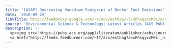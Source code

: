 ```yaml
---
title: '[ASAP] Decreasing Vanadium Footprint of Bunker Fuel Emissions'
date: '2018-09-24'
linkTitle: http://feedproxy.google.com/~r/acs/esthag/~3/xFhsqyccM9c/acs.est.8b02942
source: 'Environmental Science & Technology: Latest Articles (ACS Publications)'
description: |-
  <p><img src="https://pubs.acs.org/appl/literatum/publisher/achs/journals/content/esthag/0/esthag.ahead-of-print/acs.est.8b02942/20180924/images/medium/es-2018-029426_0006.gif" alt="TOC Graphic"/></p><div><cite>Environmental Science & Technology</cite></div><div>DOI: 10.1021/acs.est.8b02942</div><div class="feedflare">
  <a href="http://feeds.feedburner.com/~ff/acs/esthag?a=xFhsqyccM9c:_nincznwpzU:yIl2AUoC8zA"><img src="http://feeds.feedburner.com/~ff/acs/esthag?d=yIl2AUoC8zA" border="0"></img></a>
---
```

